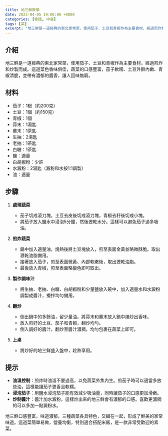 ```yaml
---
title: 地三鮮教學
date: 2023-04-05 19:00:00 +0800
categories: [食譜, 中餐]
tags: [菜] 
excerpt: "地三鮮是一道經典的東北家常菜，使用茄子、土豆和青椒作為主要食材，經過煎炸和炒製而成。這道菜色香味俱佳，蔬菜的口感豐富，茄子軟糯、土豆外酥內嫩、青椒清脆，並帶有濃郁的醬香，讓人回味無窮"
---
```


## 介紹
地三鮮是一道經典的東北家常菜，使用茄子、土豆和青椒作為主要食材，經過煎炸和炒製而成。這道菜色香味俱佳，蔬菜的口感豐富，茄子軟糯、土豆外酥內嫩、青椒清脆，並帶有濃郁的醬香，讓人回味無窮。

## 材料
- 茄子：1根（約200克）
- 土豆：1個（約150克）
- 青椒：1個
- 蒜末：1湯匙
- 薑末：1茶匙
- 生抽：2湯匙
- 老抽：1茶匙
- 白糖：1茶匙
- 鹽：適量
- 白胡椒粉：少許
- 水澱粉：2湯匙（澱粉和水按1:1調製）
- 油：適量

## 步驟

1. **處理蔬菜**  
   - 茄子切成滾刀塊，土豆去皮後切成滾刀塊，青椒去籽後切成小塊。
   - 將茄子放入鹽水中浸泡5分鐘，然後瀝乾水分。這樣可以避免茄子過多吸油。

2. **煎炸蔬菜**  
   - 鍋中加入適量油，燒熱後將土豆塊放入，煎至表面金黃並略微酥脆。取出瀝乾油脂備用。
   - 接著放入茄子，煎至表面微黃、內部軟嫩後，取出瀝乾油脂。
   - 最後放入青椒，煎至表面略變色即可取出。

3. **製作調味汁**  
   - 將生抽、老抽、白糖、白胡椒粉和少量鹽放入碗中，加入適量水和水澱粉調製成醬汁，攪拌均勻備用。

4. **翻炒**  
   - 倒出鍋中的多餘油，留少量油。將蒜末和薑末放入鍋中煸炒出香味。
   - 放入煎好的土豆、茄子和青椒，翻炒均勻。
   - 倒入調好的醬汁，翻炒至醬汁濃稠，均勻包裹在蔬菜上即可。

5. **上桌**
   - 將炒好的地三鮮盛入盤中，趁熱享用。

## 提示
- **油溫控制**：煎炸時油溫不要過高，以免蔬菜外焦內生。煎茄子時可以適當多放些油，這樣能讓茄子更香且軟糯。
- **浸泡茄子**：用鹽水浸泡茄子能有效減少吸油量，同時讓茄子的口感更加滑嫩。
- **炒制醬汁**：醬汁加水澱粉，這樣炒出來的地三鮮會有濃郁的口感。喜歡更濃稠的可以多加一點澱粉水。

地三鮮口感豐富，味道濃郁，三種蔬菜各具特色，交織在一起，形成了鮮美的家常味道。這道菜簡單易做，營養均衡，特別適合搭配米飯，是一款非常受歡迎的素菜。
